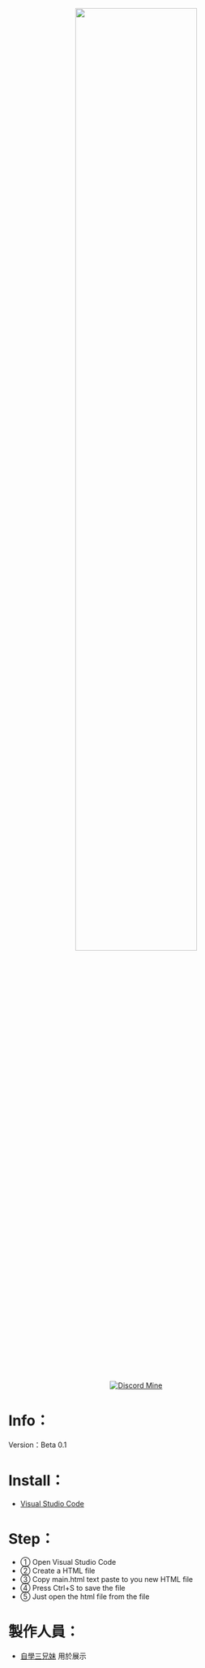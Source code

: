 <p align="center">
    <img src="[https://i.imgur.com/ZiJ0r7y.png](https://cdn.discordapp.com/avatars/894376003600781353/d6838290f17553661abd9047f35db90e.png?size=2048&quality=lossless)" style="width: 69%">
</p>

<div align="center">
    
[![Discord Mine](https://img.shields.io/discord/1140266441082404924?label=discord&logo=discord&logoColor=white)](Https://discord.gg/cSpScV2u)

</div>

# Info：
Version：Beta 0.1
# Install：
- [Visual Studio Code](https://code.visualstudio.com/download)
# Step：
- ① Open Visual Studio Code
- ② Create a HTML file
- ③ Copy main.html text paste to you new HTML file
- ④ Press Ctrl+S to save the file
- ⑤ Just open the html file from the file
# 製作人員：
- [自學三兄妹](https://www.youtube.com/@NightWolf-to8mv) 用於展示







